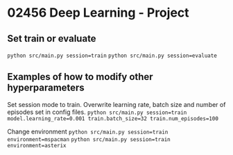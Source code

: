 # 02456 Deep Learning - Project

## Set train or evaluate
```python src/main.py session=train```
```python src/main.py session=evaluate```

## Examples of how to modify other hyperparameters
Set session mode to train. Overwrite learning rate, batch size and number of episodes set in config files.
```python src/main.py session=train model.learning_rate=0.001 train.batch_size=32 train.num_episodes=100```

Change environment
```python src/main.py session=train environment=mspacman```
```python src/main.py session=train environment=asterix```

